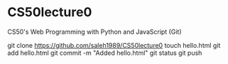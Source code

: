 # CS50lecture0
CS50's Web Programming with Python and JavaScript (Git)

git clone https://github.com/saleh1989/CS50lecture0
touch hello.html
git add hello.html
git commit -m "Added hello.html"
git status
git push
